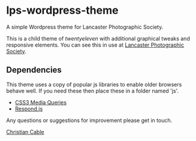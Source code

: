 lps-wordpress-theme
===================

A simple Wordpress theme for Lancaster Photographic Society.

This is a child theme of *twentyeleven* with additional graphical tweaks and responsive elements.
You can see this in use at [Lancaster Photographic Society](http://lancasterphotographicsociety.org.uk/).

## Dependencies 

This theme uses a copy of popular js libraries to enable older browsers behave well. If you need these then place these in a folder named 'js'.

* [CSS3 Media Queries](https://code.google.com/p/css3-mediaqueries-js/)
* [Respond.js](https://github.com/scottjehl/Respond)


Any questions or suggestions for improvement please get in touch.

[Christian Cable](mailto:christiancable@gmail.com)
